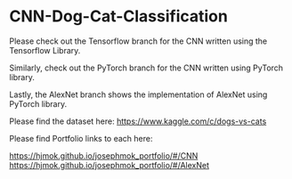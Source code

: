 # CNN-Dog-Cat-Classification

Please check out the Tensorflow branch for the CNN written using the Tensorflow Library.

Similarly, check out the PyTorch branch for the CNN written using PyTorch library. 

Lastly, the AlexNet branch shows the implementation of AlexNet using PyTorch library.

Please find the dataset here: https://www.kaggle.com/c/dogs-vs-cats


Please find Portfolio links to each here:

https://hjmok.github.io/josephmok_portfolio/#/CNN
https://hjmok.github.io/josephmok_portfolio/#/AlexNet
